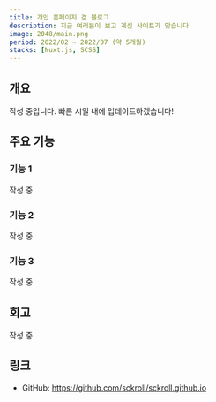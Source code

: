 ```yaml
---
title: 개인 홈페이지 겸 블로그
description: 지금 여러분이 보고 계신 사이트가 맞습니다
image: 2048/main.png
period: 2022/02 ~ 2022/07 (약 5개월)
stacks: [Nuxt.js, SCSS]
---
```


## 개요

작성 중입니다. 빠른 시일 내에 업데이트하겠습니다!

## 주요 기능

### 기능 1

작성 중

### 기능 2

작성 중

### 기능 3

작성 중

## 회고

작성 중

## 링크

- GitHub: https://github.com/sckroll/sckroll.github.io
